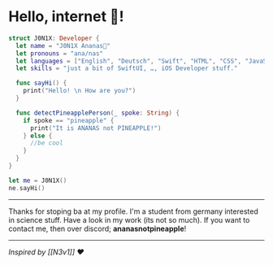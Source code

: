 # Hello, internet 👋!
```swift
struct J0N1X: Developer {
  let name = "J0N1X Ananas🍍"
  let pronouns = "ana/nas"
  let languages = ["English", "Deutsch", "Swift", "HTML", "CSS", "JavaScript"]
  let skills = "just a bit of SwiftUI, …, iOS Developer stuff."

  func sayHi() {
    print("Hello! \n How are you?")
  }

  func detectPineapplePerson(_ spoke: String) {
    if spoke == "pineapple" {
      print("It is ANANAS not PINEAPPLE!")
    } else {
      //be cool
    }
  }
}

let me = J0N1X()
ne.sayHi()
```
***
Thanks for stoping ba at my profile. I'm a student from germany interested in science stuff. Have a look in my work (its not so much). If you want to contact me, then over discord; **ananasnotpineapple**!
***
*Inspired by [[N3v1]] ❤️*
